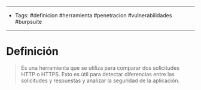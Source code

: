 -------------
- Tags: #definicion #herramienta #penetracion #vulnerabilidades #burpsuite
----------------------------
# Definición

> Es una herramienta que se utiliza para comparar dos solicitudes HTTP o HTTPS. Esto es útil para detectar diferencias entre las solicitudes y respuestas y analizar la seguridad de la aplicación.